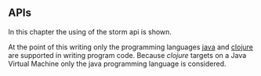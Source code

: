 ## APIs

In this chapter the using of the storm api is shown.

At the point of this writing only the programming languages [java](http://www.java.com) and [clojure](http://clojure.org/) are supported in writing program code. Because *clojure* targets on a Java Virtual Machine only the java programming language is considered.

